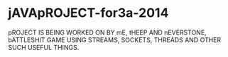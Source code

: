 jAVApROJECT-for3a-2014
======================
pROJECT IS BEING WORKED ON BY mE, tHEEP AND nEVERSTONE,
bATTLESHIT GAME USING STREAMS, SOCKETS, THREADS AND OTHER SUCH USEFUL THINGS.
